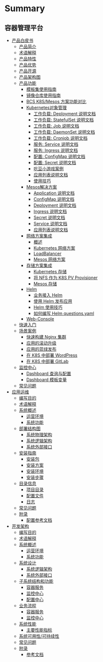 # Summary

## 容器管理平台
* [产品白皮书]()
    * [产品简介](产品白皮书/Introduction/README.md)
    * [术语解释](产品白皮书/Concepts/Concepts_Terminology.md)
    * [产品特性](产品白皮书/Function/features.md)
    * [产品优势](产品白皮书/Function/superiority.md)
    * [产品开源](产品白皮书/Function/opensource.md)
    * [产品架构图](产品白皮书/Architecture/Architecture.md)
    * [产品功能]()
        * [模板集使用指南](产品白皮书/Function/TemplateIntroduce.md)
        * [镜像仓库使用指南](产品白皮书/Function/HarborGuide.md)
        * [BCS K8S/Mesos 方案功能对比](产品白皮书/Function/K8S_Mesos_compare.md)
        * [Kubernetes对象管理]()
            * [工作负载: Deployment 说明文档](产品白皮书/Function/k8s/workload/deployment.md)
            * [工作负载: StatefulSet 说明文档](产品白皮书/Function/k8s/workload/statefulset.md)
            * [工作负载: Job 说明文档](产品白皮书/Function/k8s/workload/job.md)
            * [工作负载: DaemonSet 说明文档](产品白皮书/Function/k8s/workload/daemonset.md)
            * [工作负载: Cronjob 说明文档](产品白皮书/Function/k8s/workload/cronjob.md)
            * [服务: Service 说明文档](产品白皮书/Function/k8s/service/service.md)
            * [服务: Ingress 说明文档](产品白皮书/Function/k8s/service/ingress.md)
            * [配置: ConfigMap 说明文档](产品白皮书/Function/k8s/config/configmap.md)
            * [配置: Secret 说明文档](产品白皮书/Function/k8s/config/secret.md)
            * [吃豆小游戏案例](产品白皮书/Function/k8s/RumpetrollDoc.md)
            * [应用列表说明文档](产品白皮书/Function/k8s/ApplicationDoc.md)
            * [使用技巧](产品白皮书/Function/k8s/Skills.md)
        * [Mesos解决方案]()
            * [Application 说明文档](产品白皮书/Function/mesos/application.md)
            * [ConfigMap 说明文档](产品白皮书/Function/mesos/configmap.md)
            * [Deployment 说明文档](产品白皮书/Function/mesos/deployment.md)
            * [Ingress 说明文档](产品白皮书/Function/mesos/ingress.md)
            * [Secret 说明文档](产品白皮书/Function/mesos/secret.md)
            * [Service 说明文档](产品白皮书/Function/mesos/service.md)
            * [应用列表说明文档](产品白皮书/Function/mesos/ApplicationDoc.md)
        * [网络方案集成]()
            * [概述](产品白皮书/Function/NetworkSolution/README.md)
            * [Kubernetes 网络方案](产品白皮书/Function/NetworkSolution/k8s/kubernetes.md)
            * [LoadBalancer](产品白皮书/Function/NetworkSolution/k8s/LoadBalancer.md)
            * [Mesos 网络方案](产品白皮书/Function/NetworkSolution/mesos.md)
        * [存储方案集成]()
            * [Kubernetes 存储](产品白皮书/Function/StorageSolution/kubernetes.md)
            * [将 NFS 作为 K8S PV Provisioner](产品白皮书/Function/StorageSolution/K8s_NFS_Client_Provisioner.md)
            * [Mesos 存储](产品白皮书/Function/StorageSolution/mesos.md)
        * [Helm]()
            * [业务接入 Helm](产品白皮书/Function/helm/ServiceAccess.md)
            * [使用 Helm 发布应用](产品白皮书/Function/helm/Release.md)
            * [Helm 使用技巧](产品白皮书/Function/helm/Skills.md)
            * [如何编写 Helm questions.yaml](产品白皮书/Function/helm/WriteQuestionsYaml.md)
        * [Web-Console](产品白皮书/Function/web_console/Description.md)
    * [快速入门](产品白皮书/QuickStart/QuickStart.md)
    * [场景案例]()
        * [快速构建 Nginx 集群](产品白皮书/Scenes/Bcs_deploy_nginx_cluster.md)
        * [应用的滚动升级](产品白皮书/Scenes/Bcs_app_Rolling_Update_Deployment.md)
        * [应用的蓝绿发布](产品白皮书/Scenes/Bcs_blue_green_deployment.md)
        * [在 K8S 中部署 WordPress](产品白皮书/Scenes/Deploy_wordpress.md)
        * [在 K8S 中部署 GitLab](产品白皮书/Scenes/Deploy_gitlab_ce.md)
    * [监控中心]()
        * [Dashboard 查询与配置](产品白皮书/monitor/Dashboard/DashboardSearch.md)
        * [Dashboard 模板变量](产品白皮书/monitor/Dashboard/DashboardTemplate.md)
    * [常见问题](产品白皮书/FAQ/faq.md)
* [应用运维]()
    * [编写目的](应用运维文档/编写目的/PurposeOfWriting.md)
    * [术语解释](应用运维文档/术语解释/Term.md)
    * [系统概述]()
        * [运营环境](应用运维文档/系统概述/OperatingEnvironment.md)
        * [系统功能](应用运维文档/系统概述/SystemFunctions.md)
    * [部署结构图]()
        * [系统物理架构](应用运维文档/部署结构图/SystemPhysicalArchitecture.md)
        * [系统逻辑架构](应用运维文档/部署结构图/SystemLogicArchitecture.md)
        * [系统外部接口](应用运维文档/部署结构图/SystemExternalInterface.md)
    * [安装指南]()
        * [安装包](应用运维文档/安装指南/InstallationDirectoryIntroduction.md)
        * [安装方案](应用运维文档/安装指南/InstallationEnvironment.md)
        * [安装环境](应用运维文档/安装指南/ParameterDescription.md)
        * [安装步骤](应用运维文档/安装指南/MaintenanceInstructions.md)
    * [目录信息]()
        * [项目目录](应用运维文档/目录信息/PreparationBeforeInstallation.md)
        * [配置文件](应用运维文档/目录信息/InstallationDirectoryIntroduction.md)
        * [日志](应用运维文档/目录信息/InstallationEnvironment.md)
    * [常见问题](应用运维文档/FAQ/FAQ.md)
    * [附录]()
        * [配置参考文档](应用运维文档/附录/ConfigurationReferenceDocument.md)
* [开发架构]()
    * [编写目的](开发架构文档/编写目的/Purpose.md)
    * [术语解释](开发架构文档/术语解释/Term.md)
    * [系统概述]()
        * [运营环境](开发架构文档/系统概述/OperatingEnvironment.md)
        * [系统功能](开发架构文档/系统概述/SystemFunctions.md)
    * [系统设计]()
        * [系统逻辑架构](开发架构文档/系统设计/SystemLogicArchitecture.md)
        * [系统外部接口](开发架构文档/系统设计/SystemExternalInterface.md)
    * [子系统结构和功能]()
        * [容器服务](开发架构文档/子系统结构和功能/ContainerService.md)
        * [监控中心](开发架构文档/子系统结构和功能/MonitoringCenter.md)
        * [配置中心](开发架构文档/子系统结构和功能/ConfigurationCenter.md)
    * [业务流程]()
        * [容器服务](开发架构文档/业务流程/ContainerService.md)
        * [监控中心](开发架构文档/业务流程/MonitoringCenter.md)
    * [系统性能]()
        * [主要性能指标](开发架构文档/系统性能/MainPerformancePndicators.md)
    * [系统可用性/可持续性](开发架构文档/系统可用性/SystemAvailabilitySustainability.md)
    * [常见问题](开发架构文档/FAQ/FAQ.md)
    * [附录]()
        * [参考文档](开发架构文档/附录/ReferenceDocument.md)
